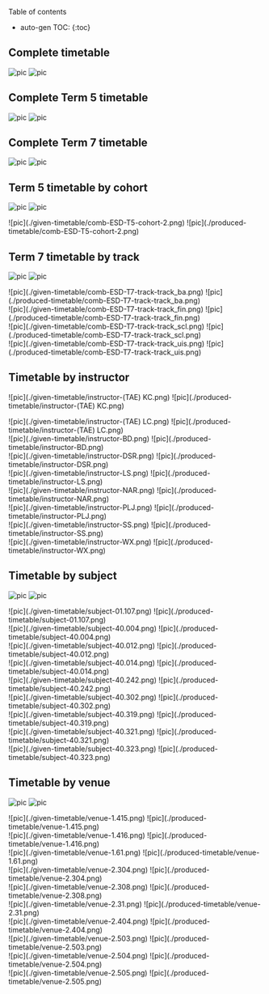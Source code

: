 Table of contents

* auto-gen TOC:
{:toc}

## Complete timetable

![pic](./given-timetable/all.png)
![pic](./produced-timetable/all.png)

<div style="page-break-after: always;"></div>

## Complete Term 5 timetable

![pic](./given-timetable/comb-ESD-T5.png)
![pic](./produced-timetable/comb-ESD-T5.png)

<div style="page-break-after: always;"></div>

## Complete Term 7 timetable

![pic](./given-timetable/comb-ESD-T7.png)
![pic](./produced-timetable/comb-ESD-T7.png)

<div style="page-break-after: always;"></div>

## Term 5 timetable by cohort

![pic](./given-timetable/comb-ESD-T5-cohort-1.png)
![pic](./produced-timetable/comb-ESD-T5-cohort-1.png)

<div style="page-break-after: always;"></div>
![pic](./given-timetable/comb-ESD-T5-cohort-2.png)
![pic](./produced-timetable/comb-ESD-T5-cohort-2.png)

<div style="page-break-after: always;"></div>

## Term 7 timetable by track


![pic](./given-timetable/comb-ESD-T7-track-track_avi.png)
![pic](./produced-timetable/comb-ESD-T7-track-track_avi.png)

<div style="page-break-after: always;"></div>
![pic](./given-timetable/comb-ESD-T7-track-track_ba.png)
![pic](./produced-timetable/comb-ESD-T7-track-track_ba.png)

<div style="page-break-after: always;"></div>
![pic](./given-timetable/comb-ESD-T7-track-track_fin.png)
![pic](./produced-timetable/comb-ESD-T7-track-track_fin.png)

<div style="page-break-after: always;"></div>
![pic](./given-timetable/comb-ESD-T7-track-track_scl.png)
![pic](./produced-timetable/comb-ESD-T7-track-track_scl.png)

<div style="page-break-after: always;"></div>
![pic](./given-timetable/comb-ESD-T7-track-track_uis.png)
![pic](./produced-timetable/comb-ESD-T7-track-track_uis.png)


<div style="page-break-after: always;"></div>

## Timetable by instructor

![pic](./given-timetable/instructor-(TAE) KC.png)
![pic](./produced-timetable/instructor-(TAE) KC.png)

<div style="page-break-after: always;"></div>
![pic](./given-timetable/instructor-(TAE) LC.png)
![pic](./produced-timetable/instructor-(TAE) LC.png)

<div style="page-break-after: always;"></div>
![pic](./given-timetable/instructor-BD.png)
![pic](./produced-timetable/instructor-BD.png)

<div style="page-break-after: always;"></div>
![pic](./given-timetable/instructor-DSR.png)
![pic](./produced-timetable/instructor-DSR.png)

<div style="page-break-after: always;"></div>
![pic](./given-timetable/instructor-LS.png)
![pic](./produced-timetable/instructor-LS.png)

<div style="page-break-after: always;"></div>
![pic](./given-timetable/instructor-NAR.png)
![pic](./produced-timetable/instructor-NAR.png)

<div style="page-break-after: always;"></div>
![pic](./given-timetable/instructor-PLJ.png)
![pic](./produced-timetable/instructor-PLJ.png)

<div style="page-break-after: always;"></div>
![pic](./given-timetable/instructor-SS.png)
![pic](./produced-timetable/instructor-SS.png)

<div style="page-break-after: always;"></div>
![pic](./given-timetable/instructor-WX.png)
![pic](./produced-timetable/instructor-WX.png)


<div style="page-break-after: always;"></div>

## Timetable by subject

![pic](./given-timetable/subject-01.104.png)
![pic](./produced-timetable/subject-01.104.png)

<div style="page-break-after: always;"></div>
![pic](./given-timetable/subject-01.107.png)
![pic](./produced-timetable/subject-01.107.png)

<div style="page-break-after: always;"></div>
![pic](./given-timetable/subject-40.004.png)
![pic](./produced-timetable/subject-40.004.png)

<div style="page-break-after: always;"></div>
![pic](./given-timetable/subject-40.012.png)
![pic](./produced-timetable/subject-40.012.png)

<div style="page-break-after: always;"></div>
![pic](./given-timetable/subject-40.014.png)
![pic](./produced-timetable/subject-40.014.png)

<div style="page-break-after: always;"></div>
![pic](./given-timetable/subject-40.242.png)
![pic](./produced-timetable/subject-40.242.png)

<div style="page-break-after: always;"></div>
![pic](./given-timetable/subject-40.302.png)
![pic](./produced-timetable/subject-40.302.png)

<div style="page-break-after: always;"></div>
![pic](./given-timetable/subject-40.319.png)
![pic](./produced-timetable/subject-40.319.png)

<div style="page-break-after: always;"></div>
![pic](./given-timetable/subject-40.321.png)
![pic](./produced-timetable/subject-40.321.png)

<div style="page-break-after: always;"></div>
![pic](./given-timetable/subject-40.323.png)
![pic](./produced-timetable/subject-40.323.png)


<div style="page-break-after: always;"></div>

## Timetable by venue

![pic](./given-timetable/venue-1.203.png)
![pic](./produced-timetable/venue-1.203.png)

<div style="page-break-after: always;"></div>
![pic](./given-timetable/venue-1.415.png)
![pic](./produced-timetable/venue-1.415.png)

<div style="page-break-after: always;"></div>
![pic](./given-timetable/venue-1.416.png)
![pic](./produced-timetable/venue-1.416.png)

<div style="page-break-after: always;"></div>
![pic](./given-timetable/venue-1.61.png)
![pic](./produced-timetable/venue-1.61.png)

<div style="page-break-after: always;"></div>
![pic](./given-timetable/venue-2.304.png)
![pic](./produced-timetable/venue-2.304.png)

<div style="page-break-after: always;"></div>
![pic](./given-timetable/venue-2.308.png)
![pic](./produced-timetable/venue-2.308.png)

<div style="page-break-after: always;"></div>
![pic](./given-timetable/venue-2.31.png)
![pic](./produced-timetable/venue-2.31.png)

<div style="page-break-after: always;"></div>
![pic](./given-timetable/venue-2.404.png)
![pic](./produced-timetable/venue-2.404.png)

<div style="page-break-after: always;"></div>
![pic](./given-timetable/venue-2.503.png)
![pic](./produced-timetable/venue-2.503.png)

<div style="page-break-after: always;"></div>
![pic](./given-timetable/venue-2.504.png)
![pic](./produced-timetable/venue-2.504.png)

<div style="page-break-after: always;"></div>
![pic](./given-timetable/venue-2.505.png)
![pic](./produced-timetable/venue-2.505.png)